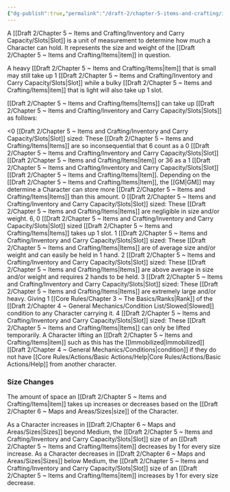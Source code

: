 ```yaml
---
{"dg-publish":true,"permalink":"/draft-2/chapter-5-items-and-crafting/inventory-and-carry-capacity/slots/"}
---
```


A [[Draft 2/Chapter 5 ~ Items and Crafting/Inventory and Carry Capacity/Slots\|Slot]] is a unit of measurement to determine how much a Character can hold. It represents the size and weight of the [[Draft 2/Chapter 5 ~ Items and Crafting/Items\|item]] in question.

A heavy [[Draft 2/Chapter 5 ~ Items and Crafting/Items\|item]] that is small may still take up 1 [[Draft 2/Chapter 5 ~ Items and Crafting/Inventory and Carry Capacity/Slots\|Slot]] while a bulky [[Draft 2/Chapter 5 ~ Items and Crafting/Items\|item]] that is light will also take up 1 slot.

[[Draft 2/Chapter 5 ~ Items and Crafting/Items\|Items]] can take up [[Draft 2/Chapter 5 ~ Items and Crafting/Inventory and Carry Capacity/Slots\|Slots]] as follows:

<0 [[Draft 2/Chapter 5 ~ Items and Crafting/Inventory and Carry Capacity/Slots\|Slot]] sized: These [[Draft 2/Chapter 5 ~ Items and Crafting/Items\|Items]] are so inconsequential that 6 count as a 0 [[Draft 2/Chapter 5 ~ Items and Crafting/Inventory and Carry Capacity/Slots\|Slot]] [[Draft 2/Chapter 5 ~ Items and Crafting/Items\|item]] or 36 as a 1 [[Draft 2/Chapter 5 ~ Items and Crafting/Inventory and Carry Capacity/Slots\|Slot]] [[Draft 2/Chapter 5 ~ Items and Crafting/Items\|Item]]. Depending on the [[Draft 2/Chapter 5 ~ Items and Crafting/Items\|Item]], the [[GM\|GM]] may determine a Character can store more [[Draft 2/Chapter 5 ~ Items and Crafting/Items\|Items]] than this amount.
0 [[Draft 2/Chapter 5 ~ Items and Crafting/Inventory and Carry Capacity/Slots\|Slot]] sized: These [[Draft 2/Chapter 5 ~ Items and Crafting/Items\|Items]] are negligible in size and/or weight. 6, 0 [[Draft 2/Chapter 5 ~ Items and Crafting/Inventory and Carry Capacity/Slots\|Slot]] sized [[Draft 2/Chapter 5 ~ Items and Crafting/Items\|Items]] takes up 1 slot.
1 [[Draft 2/Chapter 5 ~ Items and Crafting/Inventory and Carry Capacity/Slots\|Slot]] sized: These [[Draft 2/Chapter 5 ~ Items and Crafting/Items\|Items]] are of average size and/or weight and can easily be held in 1 hand.
2 [[Draft 2/Chapter 5 ~ Items and Crafting/Inventory and Carry Capacity/Slots\|Slot]] sized: These [[Draft 2/Chapter 5 ~ Items and Crafting/Items\|Items]] are above average in size and/or weight and requires 2 hands to be held.
3 [[Draft 2/Chapter 5 ~ Items and Crafting/Inventory and Carry Capacity/Slots\|Slot]] sized: These [[Draft 2/Chapter 5 ~ Items and Crafting/Items\|Items]] are extremely large and/or heavy. Giving 1 [[Core Rules/Chapter 3 ~ The Basics/Ranks\|Rank]] of the [[Draft 2/Chapter 4 ~ General Mechanics/Condition List/Slowed\|Slowed]] condition to any Character carrying it.
4 [[Draft 2/Chapter 5 ~ Items and Crafting/Inventory and Carry Capacity/Slots\|Slot]] sized: These [[Draft 2/Chapter 5 ~ Items and Crafting/Items\|Items]] can only be lifted temporarily. A Character lifting an [[Draft 2/Chapter 5 ~ Items and Crafting/Items\|item]] such as this has the [[Immobilized\|Immobilized]] [[Draft 2/Chapter 4 ~ General Mechanics/Conditions\|condition]] if they do not have [[Core Rules/Actions/Basic Actions/Help\|Core Rules/Actions/Basic Actions/Help]] from another character.

### Size Changes
The amount of space an [[Draft 2/Chapter 5 ~ Items and Crafting/Items\|item]] takes up increases or decreases based on the [[Draft 2/Chapter 6 ~ Maps and Areas/Sizes\|size]] of the Character.

As a Character increases in [[Draft 2/Chapter 6 ~ Maps and Areas/Sizes\|Sizes]] beyond Medium, the [[Draft 2/Chapter 5 ~ Items and Crafting/Inventory and Carry Capacity/Slots\|Slot]] size of an [[Draft 2/Chapter 5 ~ Items and Crafting/Items\|item]] decreases by 1 for every size increase.
As a Character decreases in [[Draft 2/Chapter 6 ~ Maps and Areas/Sizes\|Sizes]] below Medium, the [[Draft 2/Chapter 5 ~ Items and Crafting/Inventory and Carry Capacity/Slots\|Slot]] size of an [[Draft 2/Chapter 5 ~ Items and Crafting/Items\|item]] increases by 1 for every size decrease.